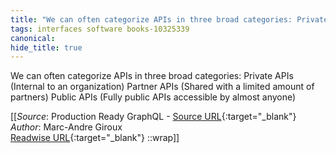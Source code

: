 ```yaml
---
title: "We can often categorize APIs in three broad categories: Private ..."
tags: interfaces software books-10325339
canonical: 
hide_title: true
---
```


We can often categorize APIs in three broad categories:
Private APIs (Internal to an organization)
Partner APIs (Shared with a limited amount of partners)
Public APIs (Fully public APIs accessible by almost anyone)


[[_Source_: Production Ready GraphQL - [Source URL](){:target="_blank"}<br>
_Author_: Marc-Andre Giroux<br>
[Readwise URL](https://readwise.io/open/210672384){:target="_blank"}
::wrap]]